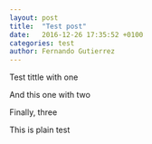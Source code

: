 ```yaml
---
layout: post
title:  "Test post"
date:   2016-12-26 17:35:52 +0100
categories: test
author: Fernando Gutierrez
---
```


Test tittle with one

And this one with two

Finally, three

This is plain test
